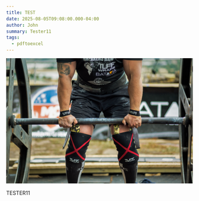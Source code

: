 ```yaml
---
title: TEST
date: 2025-08-05T09:08:00.000-04:00
author: John
summary: Tester11
tags:
  - pdftoexcel
---
```

![eserser](/static/img/scl_world-record-breakers-raw_1d7a9615.jpg "Strongman")

TESTER11
